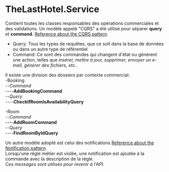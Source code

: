 # TheLastHotel.Service
Contient toutes les classes responsables des opérations commerciales et des validations.
Un modèle appelé "CQRS" a été utilisé pour séparer **query** et **command**. [Reference about the CQRS pattern](https://martinfowler.com/bliki/CQRS.html).
* Query: Tous les types de requêtes, que ce soit dans la base de données ou dans un autre type de référentiel
* Command: Ce sont des commandes qui changent d'état ou génèrent une action, telles que *insérer, mettre à jour, supprimer, envoyer un e-mail, générer des fichiers, etc.*.   

Il existe une division des dossiers par contexte commercial:  
-Booking  
--*Command*  
----**AddBookingCommand**  
--*Query*  
----**CheckIfRoomIsAvailabilityQuery**  
  
-Room  
--*Command*  
----**AddRoomCommand**  
--*Query*  
----**FindRoomByIdQuery**   
    
    
Un autre modèle adopté est celui des notifications [Reference about the Notification pattern](https://www.martinfowler.com/eaaDev/Notification.html).    
Lorsqu'une règle métier est violée, une notification est ajoutée à la commande avec la description de la règle.   
*Ces messages sont utilisés pour revenir à l'API.*